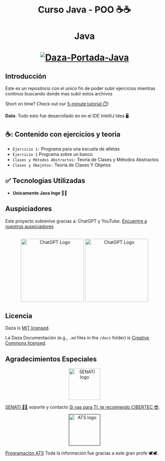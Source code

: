 <h1 align="center"> Curso Java - POO ☕☕ </h1>

<div align="center">
  <h1 align="center">
    Java
    <br />
    <br />
    <a href="https://iodized-game-f04.notion.site/Clases-y-M-todos-Abstractos-JAVA-ee5e8b13714c4560a356711415cd7a61?pvs=74">
      <img src="https://github.com/LuisErnesto1234/Curso-Java-Daza/assets/145403083/cacc4003-c147-41c5-ab2f-5b259ba4008c" alt="Daza-Portada-Java">
    </a>
  </h1>
</div>

## Introducción

Este es un repositorio con el unico fin de poder subir ejercicios mientras continuo buscando donde mas subir estos archivos

Short on time? Check out our [5-minute tutorial ⏱️](https://tutorial.docusaurus.io)!

**Dato**: Todo esto fue desarrollado en en el IDE IntelliJ Idea 🖥️.

## ☕: Contenido con ejercicios y teoria

- `Ejercicio 1:` Programa para una escuela de atletas
- `Ejercicio 2` Programa sobre un banco
- `Clases y Métodos Abstractos:` Teoria de Clases y Métodos Abstractos
- `Clases y Obejetos:` Teoria de Clases Y Objetos

## ✅ Tecnologias Utilizadas

- **Unicamente Java Inge 🎉🎉**

## Auspiciadores

Este proyecto sobrevive gracias a: ChatGPT y YouTube. [Encuentre a nuestros auspiciadores](https://opencollective.com/Docusaurus#sponsor)
<br><br>
<div align="center" gap="20px" display="flex">
    <a href="https://chat.openai.com/" target="_blank"><img src="https://upload.wikimedia.org/wikipedia/commons/thumb/0/04/ChatGPT_logo.svg/1200px-ChatGPT_logo.svg.png" alt="ChatGPT Logo"        style="width: 200px; height: auto;"></a>
    <a href="https://opencollective.com/Docusaurus/sponsor/1/website" target="_blank"><img src="https://www.youtube.com/img/desktop/yt_1200.png" alt="ChatGPT Logo" style="width: 200px;           height: auto;"></a>
</div>


## Licencia

Daza is [MIT licensed](./LICENSE).

La Daza Documentación (e.g., `.md` files in the `/docs` folder) is [Creative Commons licensed](./LICENSE-docs).

## Agradecimientos Especiales

<p align="center">
  <a href="http://www.browserstack.com/" target="_blank">
    <picture>
      <img alt="SENATI logo" src="https://static.mercadonegro.pe/wp-content/uploads/2017/10/27160609/22815135_916150281870460_820360796721820140_n.jpg" height="100px" />
    </picture>
  </a>
</p>

[SENATI 🧑‍🎓](https://static.mercadonegro.pe/wp-content/uploads/2017/10/27160609/22815135_916150281870460_820360796721820140_n.jpg) soporte y contacto [Si vas para TI, te recomiendo CIBERTEC 😎](https://www.senati.edu.pe/).

<p align="center">
  <a href="" target="_blank">
    <picture>
      <img alt="ATS logo" src="https://yt3.googleusercontent.com/ytc/AIdro_nODpKoX7DKqaLJ-X4Vm8fQra0vIbhGalZB4yH6xyDVmHo=s900-c-k-c0x00ffffff-no-rj" height="100px" />
    </picture>
  </a>  
</p>

[Programación ATS](https://www.youtube.com/programacionats) Toda la información fue gracias a este gran profe 🕊️🕊️.
